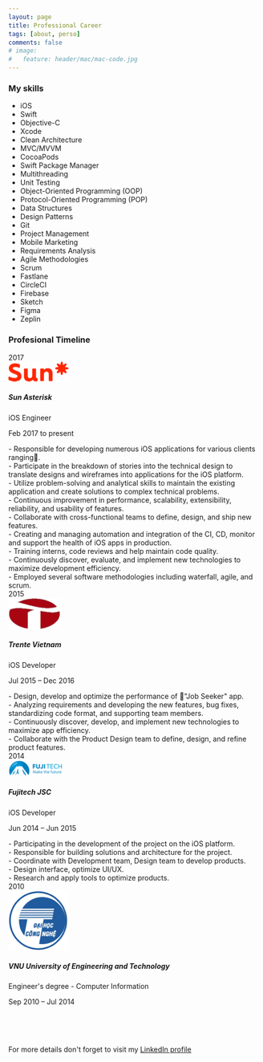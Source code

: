 ```yaml
---
layout: page
title: Professional Career
tags: [about, perso]
comments: false
# image:
#   feature: header/mac/mac-code.jpg
---
```

<div class="skills">
	<div class="section-title"><h3>My skills</h3></div>
	<div class="skill-tags">
		<ul>
			<li>iOS</li>
			<li>Swift</li>
			<li>Objective-C</li>
            <li>Xcode</li>   
            <li>Clean Architecture</li>         
            <li>MVC/MVVM</li>         
			<li>CocoaPods</li>
			<li>Swift Package Manager</li>
			<li>Multithreading</li>
			<li>Unit Testing</li>
			<li>Object-Oriented Programming (OOP)</li>
			<li>Protocol-Oriented Programming (POP)</li>
			<li>Data Structures</li>
			<li>Design Patterns</li>
            <li>Git</li>         
            <li>Project Management</li>  
            <li>Mobile Marketing</li>     
            <li>Requirements Analysis</li>  
			<li>Agile Methodologies</li>
			<li>Scrum</li>
			<li>Fastlane</li>
			<li>CircleCI</li>
            <li>Firebase</li>
            <li>Sketch</li>
            <li>Figma</li>
            <li>Zeplin</li>
		</ul>
	</div>
</div>

<div class="timeline">
	<div class="section-title"><h3>Profesional Timeline</h3></div>
     <div class="year">
        <time datetime="2017">2017</time>
        <div class="experience">
            <span class="circle"></span>
            <div class="experience-img">
            <img src="/images/career/sun.png" alt="devoteam rvr parad"></div>
            <div class="experience-info card clear-after">
                <h5>Sun Asterisk</h5>
                <div class="role">iOS Engineer</div>
                <p>Feb 2017 to present</p>
                <div class="experience-details">
                    <div>
                            - Responsible for developing numerous iOS applications for various clients ranging.
                        <br>- Participate in the breakdown of stories into the technical design to translate designs and wireframes into applications for the iOS platform.
                        <br>- Utilize problem-solving and analytical skills to maintain the existing application and create solutions to complex technical problems.
                        <br>- Continuous improvement in performance, scalability, extensibility, reliability, and usability of features.
                        <br>- Collaborate with cross-functional teams to define, design, and ship new features.
                        <br>- Creating and managing automation and integration of the CI, CD, monitor and support the health of iOS apps in production.
                        <br>- Training interns, code reviews and help maintain code quality.
                        <br>- Continuously discover, evaluate, and implement new technologies to maximize development efficiency.
                        <br>- Employed several software methodologies including waterfall, agile, and scrum.
                    </div>
                </div>
            </div>
        </div>                            
    </div>   
	<div class="year">
		<time datetime="2015">2015</time>
		<div class="experience">
			<span class="circle"></span>
			<div class="experience-img">
			<img src="/images/career/trente.png" alt="amundi"></div>
			<div class="experience-info card clear-after">
				<h5>Trente Vietnam</h5>
				<div class="role">iOS Developer</div>
				<p>Jul 2015 – Dec 2016</p>
				<div class="experience-details">
                    <div>
                            - Design, develop and optimize the performance of "Job Seeker" app.
                        <br>- Analyzing requirements and developing the new features, bug fixes, standardizing code format, and supporting team members.
                        <br>- Continuously discover, develop, and implement new technologies to maximize app efficiency.
                        <br>- Collaborate with the Product Design team to define, design, and refine product features.
                    </div>      
				</div>
			</div>
		</div>								
	</div>
	<div class="year">
		<time datetime="2014">2014</time>
		<div class="experience">
			<span class="circle"></span>
			<div class="experience-img">
			<img src="/images/career/fujitech.png" alt="devoteam rvr parad"></div>
			<div class="experience-info card clear-after">
				<h5>Fujitech JSC</h5>
				<div class="role">iOS Developer</div>
				<p>Jun 2014 – Jun 2015</p>
				<div class="experience-details">
                    <div>
                            - Participating in the development of the project on the iOS platform.
                        <br>- Responsible for building solutions and architecture for the project.
                        <br>- Coordinate with Development team, Design team to develop products.
                        <br>- Design interface, optimize UI/UX.
                        <br>- Research and apply tools to optimize products.
                    </div>   
				</div>
			</div>
		</div>							
	</div>
	<div class="year">
		<time datetime="2010">2010</time>
		<div class="experience">
			<span class="circle"></span>
			<div class="experience-img"><img src="/images/career/uet.png" alt="ENSA"></div>
			<div class="experience-info card clear-after">
				<h5>VNU University of Engineering and Technology</h5>
				<div class="role">Engineer's degree - Computer Information</div>
                <p>Sep 2010 – Jul 2014</p>
			</div>
		</div>								
	</div>										
</div>

<div style="clear: both; padding-top: 50px"></div>


For more details don't forget to visit my <a href="https://www.linkedin.com/in/anh-nguyen-203230b1" class="btn btn-info" target="_blank">LinkedIn profile</a>



